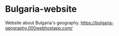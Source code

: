 # Bulgaria-website
 Website about Bulgaria's geography.
 https://bulgaria-geography.000webhostapp.com/
